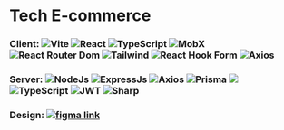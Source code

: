 <h1>Tech E-commerce</h1>
<h3>Client: <img src="https://img.shields.io/badge/vite-%23646CFF.svg?style=for-the-badge&logo=vite&logoColor=white" alt="Vite"> <img src="https://img.shields.io/badge/react-%2320232a.svg?style=for-the-badge&logo=react&logoColor=%2361DAFB" alt="React"></img> <img src="https://img.shields.io/badge/typescript-%23007ACC.svg?style=for-the-badge&logo=typescript&logoColor=white" alt="TypeScript"> <img src="https://img.shields.io/badge/MobX-FF9955.svg?style=for-the-badge&logo=MobX&logoColor=white" alt="MobX"> <img src="https://img.shields.io/badge/React_Router-CA4245?style=for-the-badge&logo=react-router&logoColor=white" alt="React Router Dom"> <img src="https://img.shields.io/badge/tailwindcss-%2338B2AC.svg?style=for-the-badge&logo=tailwind-css&logoColor=white" alt="Tailwind"> <img src="https://img.shields.io/badge/React%20Hook%20Form-%23EC5990.svg?style=for-the-badge&logo=reacthookform&logoColor=white" alt="React Hook Form"> <img src="https://img.shields.io/badge/Axios-5A29E4.svg?style=for-the-badge&logo=Axios&logoColor=white" alt="Axios"></h3>
<h3>Server: <img src="https://img.shields.io/badge/node.js-6DA55F?style=for-the-badge&logo=node.js&logoColor=white" alt="NodeJs"> <img src="https://img.shields.io/badge/express.js-%23404d59.svg?style=for-the-badge&logo=express&logoColor=%2361DAFB" alt="ExpressJs"> <img src="https://img.shields.io/badge/Axios-5A29E4.svg?style=for-the-badge&logo=Axios&logoColor=white" alt="Axios"> <img src="https://img.shields.io/badge/Prisma-3982CE?style=for-the-badge&logo=Prisma&logoColor=white" alt="Prisma"> <img src="https://img.shields.io/badge/postgres-%23316192.svg?style=for-the-badge&logo=postgresql&logoColor=white"> <img src="https://img.shields.io/badge/typescript-%23007ACC.svg?style=for-the-badge&logo=typescript&logoColor=white" alt="TypeScript"> <img src="https://img.shields.io/badge/JWT-black?style=for-the-badge&logo=JSON%20web%20tokens" alt="JWT"> <img src="https://img.shields.io/badge/sharp-99CC00.svg?style=for-the-badge&logo=sharp&logoColor=white" alt="Sharp"></h3>
<h3>Design: <a href="https://www.figma.com/community/file/1286698427874906194"><img src="https://img.shields.io/badge/figma-%23F24E1E.svg?style=for-the-badge&logo=figma&logoColor=white" alt="figma link"></a></h3>
